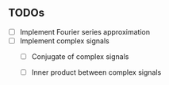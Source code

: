 ## TODOs

- [ ] Implement Fourier series approximation
- [ ] Implement complex signals
    - [ ] Conjugate of complex signals
    - [ ] Inner product between complex signals
    
